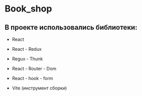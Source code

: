 # Book_shop
## В проекте использовались библиотеки:
- React
- React - Redux
- Regux - Thunk
- React - Router - Dom
- React - hook - form

- Vite (инструмент сборки)

  
